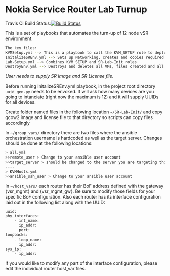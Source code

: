 # Nokia Service Router Lab Turnup

Travis CI Build Status:[![Build Status](https://travis-ci.org/mlossmann/Nokia-SR-Lab.svg?branch=master)](https://travis-ci.org/mlossmann/Nokia-SR-Lab)

This is a set of playbooks that automates the turn-up of 12 node vSR environment.

```bash
The key files:
KVMSetup.yml --> This is a playbook to call the KVM_SETUP role to deploy KVM and packages needed to build environment
InitalizeSREnv.yml --> Sets up Networking, creates and copies required files and setup XML files for VM deployment
Lab-Setup.yml --> Combines KVM_SETUP and SR-Lab-Init roles
DestroyEnv.yml --> Destroys and deletes all VMs, files created and all defined network bridges.  Reboots server when completed
```

*User needs to supply SR Image and SR License file*.

Before running InitalizeSREnv.yml playbook, in the project root directory `uuid_gen.py` needs to be envoked.  It will ask how many devices are you going to intanciate (right now the maximum is 12) and it will supply UUIDs for all devices.

Create folder named files in the following location `~/SR-Lab-Init/` and copy qcow2 image and license file to that directory so scripts can copy files accordingly

In `~/group_vars/` directory there are two files where the ansible orchestration username is hardcoded as well as the target server.  Changes should be done at the following locations:

```bash
> all.yml
>>remote_user > Change to your ansible user account
>>target_server > should be changed to the server you are targeting this script to run on
----
> KVMHosts.yml
>>ansible_ssh_user > Change to your ansible user account
```

In `~/host_vars/` each router has their BoF address defined with the gateway {vsr_mgmt} and {vsr_mgmt_gw}. Be sure to modify those fields for your specific BoF configuration.  Also each router has its interface configuration laid out in the following list along with the UUID:

```bash
uuid:
phy_interfaces:
    - int_name:
      ip_addr:
      port:
loopbacks:
    - loop_name:
      ip_addr:
sys_ip:
    - ip_addr:
```

If you would like to modify any part of the interface configuration, please edit the individual router host_var files.

